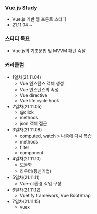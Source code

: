 ### Vue.js Study
+ Vue.js 기반 웹 프론트 스터디
+ 21.11.04 ~ 

### 스터디 목표 
+ Vue.js의 기초문법 및 MVVM 패턴 숙달

### 커리큘럼
+ 1일차(21.11.04)
  + Vue 인스턴스 객체 생성
  + Vue 인스턴스의 속성 
  + Vue directive
  + Vue life cycle hook
+ 2일차(21.11.05)
  + @click
  + methods
  + json 객체 접근 
+ 3일차(21.11.08)
  + computed, watch > 나중에 다시 복습
  + methods
  + filter
  + component
+ 4일차(21.11.10) 
  + 모듈화
  + 라우터(통신기법)
+ 5일차(21.11.11)
  + Vue-cli환경 작업 구성
+ 6일차(21.11.12)
  + Vuetify framework, Vue BootStrap
+ 7일차(21.11.15)
  + vuex
